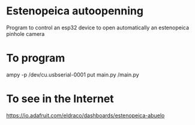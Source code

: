 # Estenopeica autoopenning
Program to control an esp32 device to open automatically an estenopeica pinhole camera


# To program
ampy -p /dev/cu.usbserial-0001 put main.py /main.py


# To see in the Internet
https://io.adafruit.com/eldraco/dashboards/estenopeica-abuelo
